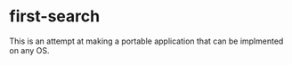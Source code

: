 # first-search

This is an attempt at making a portable application that can be implmented on any OS.
